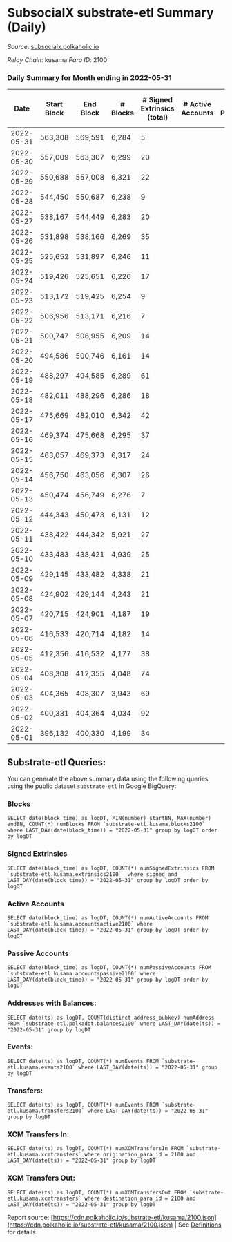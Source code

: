 # SubsocialX substrate-etl Summary (Daily)

_Source_: [subsocialx.polkaholic.io](https://subsocialx.polkaholic.io)

*Relay Chain*: kusama
*Para ID*: 2100



### Daily Summary for Month ending in 2022-05-31


| Date | Start Block | End Block | # Blocks | # Signed Extrinsics (total) | # Active Accounts | # Passive | # New | # Addresses with Balances | # Events | # Transfers | # XCM Transfers In | # XCM Transfers Out | Issues | 
| ---- | ----------- | --------- | -------- | --------------------------- | ----------------- | --------- | ----- | ------------------------- | -------- | ----------- | ------------------ | ------------------- | ------ |
| 2022-05-31 | 563,308 | 569,591 | 6,284 | 5 |  |  |  | 33,745 | 12,584 |   |   |   |  |
| 2022-05-30 | 557,009 | 563,307 | 6,299 | 20 |  |  |  |  | 12,657 |   |   |   |  |
| 2022-05-29 | 550,688 | 557,008 | 6,321 | 22 |  |  |  |  | 12,698 |   |   |   |  |
| 2022-05-28 | 544,450 | 550,687 | 6,238 | 9 |  |  |  |  | 12,506 |   |   |   |  |
| 2022-05-27 | 538,167 | 544,449 | 6,283 | 20 |  |  |  |  | 12,626 |   |   |   |  |
| 2022-05-26 | 531,898 | 538,166 | 6,269 | 35 |  |  |  |  | 12,657 |   |   |   |  |
| 2022-05-25 | 525,652 | 531,897 | 6,246 | 11 |  |  |  |  | 12,517 |   |   |   |  |
| 2022-05-24 | 519,426 | 525,651 | 6,226 | 17 |  |  |  |  | 12,499 |   |   |   |  |
| 2022-05-23 | 513,172 | 519,425 | 6,254 | 9 |  |  |  |  | 12,535 |   |   |   |  |
| 2022-05-22 | 506,956 | 513,171 | 6,216 | 7 |  |  |  |  | 12,450 |   |   |   |  |
| 2022-05-21 | 500,747 | 506,955 | 6,209 | 14 |  |  |  |  | 12,464 |   |   |   |  |
| 2022-05-20 | 494,586 | 500,746 | 6,161 | 14 |  |  |  |  | 12,364 |   |   |   |  |
| 2022-05-19 | 488,297 | 494,585 | 6,289 | 61 |  |  |  |  | 12,759 |   |   |   |  |
| 2022-05-18 | 482,011 | 488,296 | 6,286 | 18 |  |  |  |  | 12,624 |   |   |   |  |
| 2022-05-17 | 475,669 | 482,010 | 6,342 | 42 |  |  |  |  | 12,817 |   |   |   |  |
| 2022-05-16 | 469,374 | 475,668 | 6,295 | 37 |  |  |  |  | 12,700 |   |   |   |  |
| 2022-05-15 | 463,057 | 469,373 | 6,317 | 24 |  |  |  |  | 12,705 |   |   |   |  |
| 2022-05-14 | 456,750 | 463,056 | 6,307 | 26 |  |  |  |  | 12,702 |   |   |   |  |
| 2022-05-13 | 450,474 | 456,749 | 6,276 | 7 |  |  |  |  | 12,569 |   |   |   |  |
| 2022-05-12 | 444,343 | 450,473 | 6,131 | 12 |  |  |  |  | 12,292 |   |   |   |  |
| 2022-05-11 | 438,422 | 444,342 | 5,921 | 27 |  |  |  |  | 11,930 |   |   |   |  |
| 2022-05-10 | 433,483 | 438,421 | 4,939 | 25 |  |  |  |  | 9,951 |   |   |   |  |
| 2022-05-09 | 429,145 | 433,482 | 4,338 | 21 |  |  |  |  | 8,735 |   |   |   |  |
| 2022-05-08 | 424,902 | 429,144 | 4,243 | 21 |  |  |  |  | 8,554 |   |   |   |  |
| 2022-05-07 | 420,715 | 424,901 | 4,187 | 19 |  |  |  |  | 8,428 |   |   |   |  |
| 2022-05-06 | 416,533 | 420,714 | 4,182 | 14 |  |  |  |  | 8,404 |   |   |   |  |
| 2022-05-05 | 412,356 | 416,532 | 4,177 | 38 |  |  |  |  | 8,478 |   |   |   |  |
| 2022-05-04 | 408,308 | 412,355 | 4,048 | 74 |  |  |  |  | 8,334 |   |   |   |  |
| 2022-05-03 | 404,365 | 408,307 | 3,943 | 69 |  |  |  |  | 8,118 |   |   |   |  |
| 2022-05-02 | 400,331 | 404,364 | 4,034 | 92 |  |  |  |  | 8,382 |   |   |   |  |
| 2022-05-01 | 396,132 | 400,330 | 4,199 | 34 |  |  |  |  | 8,501 |   |   |   |  |

## Substrate-etl Queries:
You can generate the above summary data using the following queries using the public dataset `substrate-etl` in Google BigQuery:


### Blocks
```
SELECT date(block_time) as logDT, MIN(number) startBN, MAX(number) endBN, COUNT(*) numBlocks FROM `substrate-etl.kusama.blocks2100`  where LAST_DAY(date(block_time)) = "2022-05-31" group by logDT order by logDT
```


### Signed Extrinsics
```
SELECT date(block_time) as logDT, COUNT(*) numSignedExtrinsics FROM `substrate-etl.kusama.extrinsics2100`  where signed and LAST_DAY(date(block_time)) = "2022-05-31" group by logDT order by logDT
```


### Active Accounts
```
SELECT date(block_time) as logDT, COUNT(*) numActiveAccounts FROM `substrate-etl.kusama.accountsactive2100` where LAST_DAY(date(block_time)) = "2022-05-31" group by logDT order by logDT
```


### Passive Accounts
```
SELECT date(block_time) as logDT, COUNT(*) numPassiveAccounts FROM `substrate-etl.kusama.accountspassive2100` where LAST_DAY(date(block_time)) = "2022-05-31" group by logDT order by logDT
```


### Addresses with Balances:
```
SELECT date(ts) as logDT, COUNT(distinct address_pubkey) numAddress FROM `substrate-etl.polkadot.balances2100` where LAST_DAY(date(ts)) = "2022-05-31" group by logDT
```


### Events:
```
SELECT date(ts) as logDT, COUNT(*) numEvents FROM `substrate-etl.kusama.events2100` where LAST_DAY(date(ts)) = "2022-05-31" group by logDT
```


### Transfers:
```
SELECT date(ts) as logDT, COUNT(*) numEvents FROM `substrate-etl.kusama.transfers2100` where LAST_DAY(date(ts)) = "2022-05-31" group by logDT
```


### XCM Transfers In:
```
SELECT date(ts) as logDT, COUNT(*) numXCMTransfersIn FROM `substrate-etl.kusama.xcmtransfers` where origination_para_id = 2100 and LAST_DAY(date(ts)) = "2022-05-31" group by logDT
```


### XCM Transfers Out:
```
SELECT date(ts) as logDT, COUNT(*) numXCMTransfersOut FROM `substrate-etl.kusama.xcmtransfers` where destination_para_id = 2100 and LAST_DAY(date(ts)) = "2022-05-31" group by logDT
```



Report source: [https://cdn.polkaholic.io/substrate-etl/kusama/2100.json](https://cdn.polkaholic.io/substrate-etl/kusama/2100.json) | See [Definitions](/DEFINITIONS.md) for details
